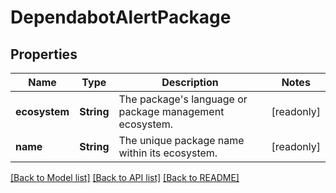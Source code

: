 # DependabotAlertPackage

## Properties

Name | Type | Description | Notes
------------ | ------------- | ------------- | -------------
**ecosystem** | **String** | The package's language or package management ecosystem. | [readonly]
**name** | **String** | The unique package name within its ecosystem. | [readonly]

[[Back to Model list]](../README.md#documentation-for-models) [[Back to API list]](../README.md#documentation-for-api-endpoints) [[Back to README]](../README.md)



